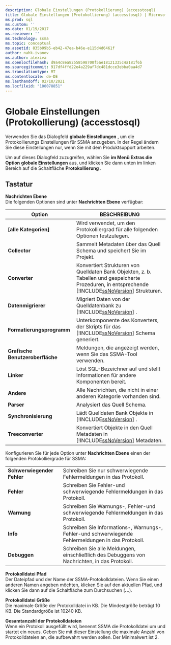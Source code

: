 ```yaml
---
description: Globale Einstellungen (Protokollierung) (accesstosql)
title: Globale Einstellungen (Protokollierung) (accesstosql) | Microsoft-Dokumentation
ms.prod: sql
ms.custom: ''
ms.date: 01/19/2017
ms.reviewer: ''
ms.technology: ssma
ms.topic: conceptual
ms.assetid: 835b09b5-eb42-47ea-b46e-e115d4d6461f
author: nahk-ivanov
ms.author: alexiva
ms.openlocfilehash: d9a4c8ea82558598700f5ae18121335c4a181f6b
ms.sourcegitcommit: 917df4ffd22e4a229af7dc481dcce3ebba0aa4d7
ms.translationtype: MT
ms.contentlocale: de-DE
ms.lasthandoff: 02/10/2021
ms.locfileid: "100078851"
---
```

# <a name="global-settings-logging-accesstosql"></a>Globale Einstellungen (Protokollierung) (accesstosql)
Verwenden Sie das Dialogfeld **globale Einstellungen** , um die Protokollierungs Einstellungen für SSMA anzugeben. In der Regel ändern Sie diese Einstellungen nur, wenn Sie mit dem Produktsupport arbeiten.  
  
Um auf dieses Dialogfeld zuzugreifen, wählen Sie **im Menü Extras die Option** **globale Einstellungen** aus, und klicken Sie dann unten im linken Bereich auf die Schaltfläche **Protokollierung** .  
  
## <a name="options"></a>Tastatur  
**Nachrichten Ebene**  
Die folgenden Optionen sind unter **Nachrichten Ebene** verfügbar:  
  
|Option|BESCHREIBUNG|  
|----------|---------------|  
|**[alle Kategorien]**|Wird verwendet, um den Protokolliergrad für alle folgenden Optionen festzulegen.|  
|**Collector**|Sammelt Metadaten über das Quell Schema und speichert Sie im Projekt.|  
|**Converter**|Konvertiert Strukturen von Quelldaten Bank Objekten, z. b. Tabellen und gespeicherte Prozeduren, in entsprechende [!INCLUDE[ssNoVersion](../../includes/ssnoversion-md.md)] Strukturen.|  
|**Datenmigrierer**|Migriert Daten von der Quelldatenbank zu [!INCLUDE[ssNoVersion](../../includes/ssnoversion-md.md)] .|  
|**Formatierungsprogramm**|Unterkomponente des Konverters, der Skripts für das [!INCLUDE[ssNoVersion](../../includes/ssnoversion-md.md)] Schema generiert.|  
|**Grafische Benutzeroberfläche**|Meldungen, die angezeigt werden, wenn Sie das SSMA-Tool verwenden.|  
|**Linker**|Löst SQL-Bezeichner auf und stellt Informationen für andere Komponenten bereit.|  
|**Andere**|Alle Nachrichten, die nicht in einer anderen Kategorie vorhanden sind.|  
|**Parser**|Analysiert das Quell Schema.|  
|**Synchronisierung**|Lädt Quelldaten Bank Objekte in [!INCLUDE[ssNoVersion](../../includes/ssnoversion-md.md)] .|  
|**Treeconverter**|Konvertiert Objekte in den Quell Metadaten in [!INCLUDE[ssNoVersion](../../includes/ssnoversion-md.md)] Metadaten.|  
  
Konfigurieren Sie für jede Option unter **Nachrichten Ebene** einen der folgenden Protokolliergrade für SSMA:  
  
|||  
|-|-|  
|**Schwerwiegender Fehler**|Schreiben Sie nur schwerwiegende Fehlermeldungen in das Protokoll.|  
|**Fehler**|Schreiben Sie Fehler-und schwerwiegende Fehlermeldungen in das Protokoll.|  
|**Warnung**|Schreiben Sie Warnungs-, Fehler-und schwerwiegende Fehlermeldungen in das Protokoll.|  
|**Info**|Schreiben Sie Informations-, Warnungs-, Fehler-und schwerwiegende Fehlermeldungen in das Protokoll.|  
|**Debuggen**|Schreiben Sie alle Meldungen, einschließlich des Debuggens von Nachrichten, in das Protokoll.|  
  
**Protokolldatei Pfad**  
Der Dateipfad und der Name der SSMA-Protokolldateien. Wenn Sie einen anderen Namen angeben möchten, klicken Sie auf den aktuellen Pfad, und klicken Sie dann auf die Schaltfläche zum Durchsuchen (**..**.).  
  
**Protokolldatei Größe**  
Die maximale Größe der Protokolldatei in KB. Die Mindestgröße beträgt 10 KB. Die Standardgröße ist 10240 KB.  
  
**Gesamtanzahl der Protokolldateien**  
Wenn ein Protokoll ausgefüllt wird, benennt SSMA die Protokolldatei um und startet ein neues. Geben Sie mit dieser Einstellung die maximale Anzahl von Protokolldateien an, die aufbewahrt werden sollen. Der Minimalwert ist 2.  
  

